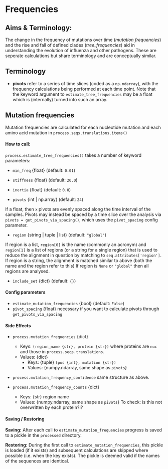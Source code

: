 # Frequencies

## Aims & Terminology:
The change in the frequency of mutations over time (_mutation frequencies_) and the rise and fall of defined clades (_tree_frequencies_) aid in understanding the evolution of influenza and other pathogens.
These are seperate calculations but share terminology and are conceptually similar.

## Terminology
* **pivots** refer to a series of time slices (coded as a `np.ndarray`), with the frequency calculations being performed at each time point. Note that the keyword argument to `estimate_tree_frequencies` may be a float which is (internally) turned into such an array.

## Mutation frequencies
Mutation frequencies are calculated for each nucleotide mutation and each amino acid mutation in `process.seqs.translations.items()`


#### How to call:
`process.estimate_tree_frequencies()` takes a number of keyword parameters:
* `min_freq` {float} (default: `0.01`)

* `stiffness` {float} (default: `20.0`)

* `inertia` {float} (default: `0.0`)

* `pivots` {int | np.array} (default: `24`)

If a float, then `x` pivots are evenly spaced along the time interval of the samples.
Pivots may instead be spaced by a time slice over the analysis via
`pivots = get_pivots_via_spacing()`, which uses the `pivot_spacing` config parameter.

* `region` {string | tuple | list} (default: `"global"`)

If region is a list, `region[0]` is the name (commonly an acronym) and `region[1]` is a list of regions (or a string for a single region) that is used to reduce the alignment in question by matching to  `seq.attributes['region']`.
If region is a string, the alignment is matched similar to above (both the name and the region refer to this)
If region is `None` or `"global"` then all regions are analysed.

* `include_set` {dict} (default: `{}`)

#### Config parameters
* `estimate_mutation_frequencies` {bool} (default: `False`)
* `pivot_spacing` {float} necessary if you want to calculate pivots through `get_pivots_via_spacing`

#### Side Effects
* `process.mutation_frequencies` {dict}
  * Keys: `(region_name {str}, protein {str})` where proteins are `nuc` and those in `process.seqs.translations`.
  * Values: {dict}
    * Keys: {tuple} `(pos {int}, mutation {str})`
    * Values: {numpy.ndarray, same shape as `pivots`}

* `process.mutation_frequency_confidence` same structure as above.

* `process.mutation_frequency_counts`  {dict}
  * Keys: {str} region name
  * Values: {numpy.ndarray, same shape as `pivots`}
  To check: is this not overwritten by each protein?!?

#### Saving / Restoring
**Saving:**
After each call to `estimate_mutation_frequencies` progress is saved to a pickle in the `processed` directory.


**Restoring:** During the first call to `estimate_mutation_frequencies`, this pickle is loaded (if it exists) and subsequent calculations are skipped where possible (i.e. when the key exists).
The pickle is deemed valid if the names of the sequences are identical.
